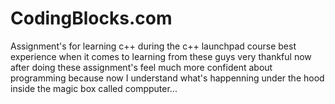 # CodingBlocks.com

Assignment's for learning c++ during the c++ launchpad course best experience when it comes to learning from these guys very thankful now after doing these assignment's feel much more confident about programming because now I understand what's happenning under the hood inside the magic box called compputer...


